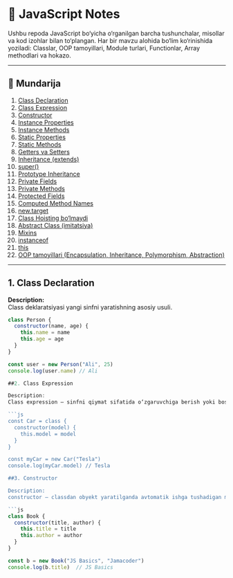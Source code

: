 # 📘 JavaScript Notes

Ushbu repoda JavaScript bo‘yicha o‘rganilgan barcha tushunchalar, misollar va kod izohlar bilan to‘plangan. Har bir mavzu alohida bo‘lim ko‘rinishida yoziladi: Classlar, OOP tamoyillari, Module turlari, Functionlar, Array methodlari va hokazo.

---

## 📑 Mundarija

1. [Class Declaration](#1-class-declaration)  
2. [Class Expression](#2-class-expression)  
3. [Constructor](#3-constructor)  
4. [Instance Properties](#4-instance-properties)  
5. [Instance Methods](#5-instance-methods)  
6. [Static Properties](#6-static-properties)  
7. [Static Methods](#7-static-methods)  
8. [Getters va Setters](#8-getters-va-setters)  
9. [Inheritance (extends)](#9-inheritance-extends)  
10. [super()](#10-super)  
11. [Prototype Inheritance](#11-prototype-inheritance)  
12. [Private Fields](#12-private-fields)  
13. [Private Methods](#13-private-methods)  
14. [Protected Fields](#14-protected-fields)  
15. [Computed Method Names](#15-computed-method-names)  
16. [new.target](#16-newtarget)  
17. [Class Hoisting bo‘lmaydi](#17-class-hoisting-bolmaydi)  
18. [Abstract Class (imitatsiya)](#18-abstract-class-imitatsiya)  
19. [Mixins](#19-mixins)  
20. [instanceof](#20-instanceof)  
21. [this](#21-this)  
22. [OOP tamoyillari (Encapsulation, Inheritance, Polymorphism, Abstraction)](#22-oop-tamoyillari)

---

## 1. Class Declaration

**Description:**  
Class deklaratsiyasi yangi sinfni yaratishning asosiy usuli.  

```js
class Person {
  constructor(name, age) {
    this.name = name
    this.age = age
  }
}

const user = new Person("Ali", 25)
console.log(user.name) // Ali

##2. Class Expression

Description:
Class expression — sinfni qiymat sifatida o‘zgaruvchiga berish yoki boshqa joyga uzatish.

```js
const Car = class {
  constructor(model) {
    this.model = model
  }
}

const myCar = new Car("Tesla")
console.log(myCar.model) // Tesla

##3. Constructor

Description:
constructor — classdan obyekt yaratilganda avtomatik ishga tushadigan maxsus metod.

```js
class Book {
  constructor(title, author) {
    this.title = title
    this.author = author
  }
}

const b = new Book("JS Basics", "Jamacoder")
console.log(b.title)  // JS Basics

